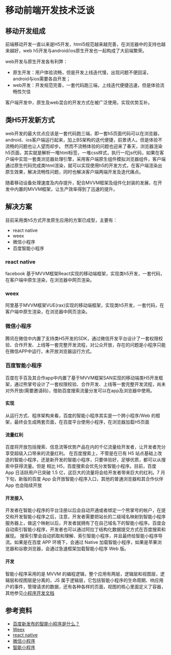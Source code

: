 # 移动前端开发技术泛谈

## 移动开发组成
前端移动开发一直以来是H5开发，html5规范越来越完善，在浏览器中的支持也越来越好，web h5开发与android/ios原生开发也一起构成了大前端繁荣。

web开发与原生开发各有利弊：

- 原生开发：用户体验流畅，但是开发上线迭代慢，出现问题不便回滚，android与ios需要各自开发；
- web开发：开发规范完善，一套代码跑三端，上线迭代便捷迅速，但是体验流畅性欠佳

客户端开发中，原生及web混合的开发方式在被广泛使用，实现优势互补。

## 类H5开发新方式

web开发的最大优点应该是一套代码跑三端，即一套h5页面代码可以在浏览器，android、ios客户端运行起来，加上BS架构的迭代便捷，前景诱人。但是体验不流畅的问题也让人望而却步。
然而不流畅体验的问题也迎来了春天，浏览器渲染h5页面，其实就是解析一堆html标签，一堆css样式，执行一坨js代码，如果在客户端中实现一套类浏览器处理引擎，采用客户端原生组件模拟浏览器组件，客户端通过原生代码完成类html渲染，就可以实现使用h5的开发方式，在客户端渲染出原生效果，解决流畅性问题，同时也解决客户端两端开发及迭代痛点。

随着移动设备处理速度及内存提升，配合MVVM框架及组件化封装的发展，在开发中内置的MVVM框架，让生产效率得到了迅速的提升。


## 解决方案

目前采用类h5方式开发原生应用的方案已成型，主要有：

- react native
- weex
- 微信小程序
- 百度智能小程序

### react native
facebook 基于MVVM框架React实现的移动端框架，实现类h5开发，一套代码，在客户端中原生渲染，在浏览器中网页渲染。

### weex
阿里基于MVVM框架VUE(rax)实现的移动端框架，实现类h5开发，一套代码，在客户端中原生渲染，在浏览器中网页渲染。

### 微信小程序
腾讯在微信中内置了支持类H5开发的SDK，通过微信开发平台设计了一套权限校验、合作开发、上线等一套完整开发流程，对公众开放，存在的问题是小程序只能在微信APP中运行，未开放浏览器运行方式。

### 百度智能小程序
百度在手百及其合作app中内置了基于MVVM框架SAN实现的移动端类H5开发框架，通过熊掌号设计了一套权限校验、合作开发、上线等一套完整开发流程，尚未对外开放(需要邀请码)，借助百度搜索流量分发可以在app及浏览器中使用。

#### 实现
从运行方式、程序架构来看，百度的智能小程序其实是一个跨小程序/Web 的框架，最终会生成两套页面，在百度平台使用小程序，在浏览器加载H5页面

#### 流量红利
百度将开放包括搜索、信息流等优势产品在内的千亿流量给开发者，让开发者充分享受超级入口带来的流量红利。
在百度搜索上，不管是在已有 H5 站点基础上改造的智能小程序，还是新开发的智能小程序，只要体验好，足够优质，都可以从搜索中获得流量。但是 相比 H5，百度搜索会优先分发智能小程序。目前，百度 App 日活跃用户已突破 1.5 亿，这巨大的流量将会给开发者带来巨大的红利。7 月下旬，新版的百度 App 会开放智能小程序入口，其他的普通浏览器和其合作伙伴 App 也会陆续开放

#### 开发接入
开发者在智能小程序的平台注册以后会自动开通或者绑定一个熊掌号的帐户，在提交和开发智能小程序之后，注意，开发者需要把站长的二级域名映射到智能小程序服务器上，做这个映射以后，开发者就拥有了在自己域名下的智能小程序。百度会自动索引智能小程序，开发者也可以通过阿拉丁结构化数据提交方式在百度搜索和展现。
搜索引擎会自动抓取和理解、索引智能小程序，并且最终给智能小程序导流。如果是在百度 APP 环境下，会通过 Native 加载智能小程序，如果是苹果浏览器和谷歌浏览器，会通过急速框架加载智能小程序 Web 版。


#### 开发
智能小程序采用的是 MVVM 的编程逻辑，整个应用有两层，逻辑层和视图层，逻辑层和视图层是分离的，JS 属于逻辑层，它包括智能小程序的生命周期、响应用户的事件，管理请求的数据，还有各种各样的页面，视图的核心里面定义了容器，其他参见[小程序开发文档](https://smartprogram.baidu.com/docs/develop/tutorial/index/)

## 参考资料
- [百度新发布的智能小程序是什么？](https://mp.weixin.qq.com/s/RxBnfplK1kVQ6tcAK7Ablg)
- [Weex](http://weex.apache.org/cn/guide/)
- [react native](https://reactnative.cn/docs/0.51/getting-started.html)
- [微信小程序](https://developers.weixin.qq.com/miniprogram/introduction/index.html?t=201879)
- [智能小程序](https://smartprogram.baidu.com/docs/develop/tutorial/index/)

